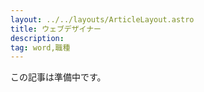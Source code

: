 ```yaml
---
layout: ../../layouts/ArticleLayout.astro
title: ウェブデザイナー
description:
tag: word,職種
---
```


この記事は準備中です。
